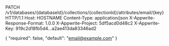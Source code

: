 PATCH /v1/databases/{databaseId}/collections/{collectionId}/attributes/email/{key} HTTP/1.1
Host: HOSTNAME
Content-Type: application/json
X-Appwrite-Response-Format: 1.0.0
X-Appwrite-Project: 5df5acd0d48c2
X-Appwrite-Key: 919c2d18fb5d4...a2ae413da83346ad2

{
  "required": false,
  "default": "email@example.com"
}
